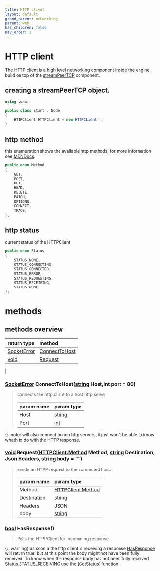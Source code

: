 ```yaml
--- 
title: HTTP client
layout: default
grand_parent: networking
parent: web
has_children: false
nav_order: 1
---
```


[streamPeerTCP]: ../../streamPeerTCP.html
[MDNDocs]: https://developer.mozilla.org/en-US/docs/Web/HTTP/Methods
[SocketError]:  ../../netSocket.html#socket-error-enum
[string]: https://learn.microsoft.com/en-us/dotnet/csharp/programming-guide/strings/
[int]: https://learn.microsoft.com/en-us/dotnet/csharp/language-reference/builtin-types/integral-numeric-types
[void]: https://learn.microsoft.com/en-us/dotnet/csharp/language-reference/builtin-types/void
[bool]: https://learn.microsoft.com/en-us/dotnet/csharp/language-reference/builtin-types/bool

[ConnectToHost]: #socketerror-connecttohoststring-hostint-port--80
[HTTPClient.Method]: #methods
[Request]: #void-requesthttpclientmethod-method-string-destination-json-headers-string-body
[HasResponse]: #bool-hasresponse
# HTTP client
The HTTP client is a high level networking component inside the engine build on top of the [streamPeerTCP] component.

## creating a streamPeerTCP object.
```cs
using Luna;

public class start : Node
{
    HTTPClient HTTPClient = new HTTPCLient();
}
```

## http method
this enumeration shows the available http methods,
for more information see [MDNDocs].
```cs
public enum Method
{
    GET,
    POST,
    PUT,
    HEAD,
    DELETE,
    PATCH, 
    OPTIONS,
    CONNECT,
    TRACE,
};
```

## http status
current status of the HTTPClient
```cs
public enum Status
{
    STATUS_NONE,
    STATUS_CONNECTING,
    STATUS_CONNECTED,
    STATUS_ERROR,
    STATUS_REQUESTING,
    STATUS_RECEIVING,
    STATUS_DONE
};
```

# methods

## methods overview

| return type                                                        | method                               |
|:-------------------------------------------------------------------|:-------------------------------------|
|[SocketError]                                                       | [ConnectToHost]                      |
|[void]                                                              | [Request]                            |
|

### [SocketError] ConnectToHost([string] Host,int port = 80)
> connects the http client to a host http serve
> 
> | param name | param type  |
> |:-----------|:------------|
> |Host        |[string]     |
> |Port        |[int]        |

{: .note}
will also connect to non http servers, it just won't be able to know whath to do with the HTTP response.

### [void] Request([HTTPClient.Method] Method, [string] Destination, Json Headers, [string] body = "")
> sends an HTPP request to the connected host.
>
> | param name | param type        |
> |:-----------|:------------------|
> |Method      |[HTTPClient.Method]|
> |Destination |[string]           |
> |Headers     |JSON               |
> |body        |[string]           |
### [bool] HasResponse()
> Polls the HTPPClient for incomming response

{: .warning}
as soon a the http client is receiving a response [HasResponse] will return true.
but at this point the body might not have been fully received. To know when the response body has not been fully received Status.STATUS_RECEIVING use the [GetStatus] function.